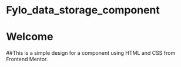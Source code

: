# Fylo_data_storage_component
##
# Welcome 
##This is a simple design for a component using HTML and CSS from Frontend Mentor.
